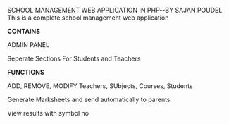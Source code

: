 SCHOOL MANAGEMENT WEB APPLICATION IN PHP--BY SAJAN POUDEL
This is a complete school management web application

**CONTAINS**

ADMIN PANEL

Seperate Sections For Students and Teachers

**FUNCTIONS**


ADD, REMOVE, MODIFY  Teachers, SUbjects, Courses, Students

Generate Marksheets and send automatically to parents

View results with symbol no

